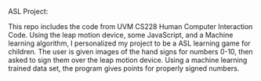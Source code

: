 ASL Project:

This repo includes the code from UVM CS228 Human Computer Interaction Code.  Using the leap motion device, some JavaScript, and a Machine learning algorithm, I personalized my project to be a ASL learning game for children.  The user is given images of the hand signs for numbers 0-10, then asked to sign them over the leap motion device.  Using a machine learning trained data set, the program gives points for properly signed numbers.  
